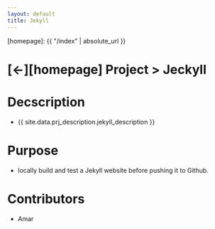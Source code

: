```yaml
---
layout: default
title: Jekyll
---
```



[//]: #(Reference)
[homepage]:   {{ "/index" | absolute_url }}

# [&larr;][homepage] Project > Jeckyll

# Decscription
- {{ site.data.prj_description.jekyll_description }}

# Purpose
- locally build and test a Jekyll website before pushing it to Github.


# Contributors
- Amar


